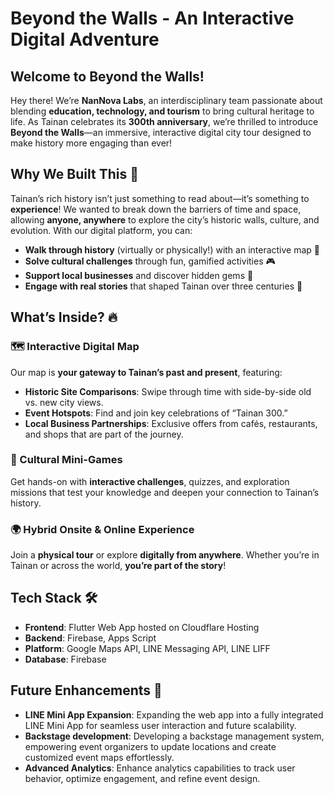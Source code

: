 # Beyond the Walls - An Interactive Digital Adventure

## Welcome to Beyond the Walls!
Hey there! We’re **NanNova Labs**, an interdisciplinary team passionate about blending **education, technology, and tourism** to bring cultural heritage to life. As Tainan celebrates its **300th anniversary**, we’re thrilled to introduce **Beyond the Walls**—an immersive, interactive digital city tour designed to make history more engaging than ever!

## Why We Built This 🚀
Tainan’s rich history isn’t just something to read about—it’s something to **experience**! We wanted to break down the barriers of time and space, allowing **anyone, anywhere** to explore the city’s historic walls, culture, and evolution. With our digital platform, you can:
- **Walk through history** (virtually or physically!) with an interactive map 🏰
- **Solve cultural challenges** through fun, gamified activities 🎮
- **Support local businesses** and discover hidden gems 🏪
- **Engage with real stories** that shaped Tainan over three centuries 📖

## What’s Inside? 🔥
### 🗺️ Interactive Digital Map
Our map is **your gateway to Tainan’s past and present**, featuring:
- **Historic Site Comparisons**: Swipe through time with side-by-side old vs. new city views.
- **Event Hotspots**: Find and join key celebrations of “Tainan 300.”
- **Local Business Partnerships**: Exclusive offers from cafés, restaurants, and shops that are part of the journey.

### 🎯 Cultural Mini-Games
Get hands-on with **interactive challenges**, quizzes, and exploration missions that test your knowledge and deepen your connection to Tainan’s history.

### 🌍 Hybrid Onsite & Online Experience
Join a **physical tour** or explore **digitally from anywhere**. Whether you’re in Tainan or across the world, **you’re part of the story**!

## Tech Stack 🛠️
- **Frontend**: Flutter Web App hosted on Cloudflare Hosting
- **Backend**: Firebase, Apps Script
- **Platform**: Google Maps API, LINE Messaging API, LINE LIFF
- **Database**: Firebase

## Future Enhancements 🚀
- **LINE Mini App Expansion**: Expanding the web app into a fully integrated LINE Mini App for seamless user interaction and future scalability.
- **Backstage development**: Developing a backstage management system, empowering event organizers to update locations and create customized event maps effortlessly.
- **Advanced Analytics**: Enhance analytics capabilities to track user behavior, optimize engagement, and refine event design.

